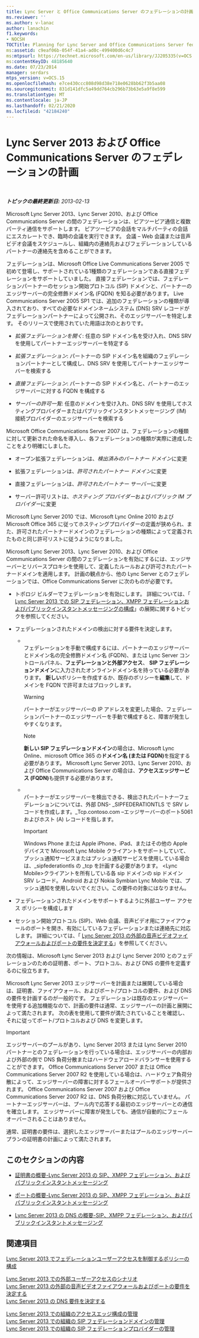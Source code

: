 ```yaml
---
title: Lync Server と Office Communications Server のフェデレーションの計画
ms.reviewer: ''
ms.author: v-lanac
author: lanachin
f1.keywords:
- NOCSH
TOCTitle: Planning for Lync Server and Office Communications Server federation
ms:assetid: c9eaf06b-054f-41a4-ad0c-499400d6c4c7
ms:mtpsurl: https://technet.microsoft.com/en-us/library/JJ205335(v=OCS.15)
ms:contentKeyID: 48185640
ms.date: 07/23/2014
manager: serdars
mtps_version: v=OCS.15
ms.openlocfilehash: e7ce430ccc808d98d38e718e0628bb62f3b5aa08
ms.sourcegitcommit: 831d141dfc5a49dd764cb296b73b63e5a9f8e599
ms.translationtype: MT
ms.contentlocale: ja-JP
ms.lasthandoff: 02/21/2020
ms.locfileid: "42184240"
---
```

<div data-xmlns="http://www.w3.org/1999/xhtml">

<div class="topic" data-xmlns="http://www.w3.org/1999/xhtml" data-msxsl="urn:schemas-microsoft-com:xslt" data-cs="https://msdn.microsoft.com/">

<div data-asp="https://msdn2.microsoft.com/asp">

# <a name="planning-for-lync-server-2013-and-office-communications-server-federation"></a>Lync Server 2013 および Office Communications Server のフェデレーションの計画

</div>

<div id="mainSection">

<div id="mainBody">

<span> </span>

_**トピックの最終更新日:** 2013-02-13_

Microsoft Lync Server 2013、Lync Server 2010、および Office Communications Server の間のフェデレーションは、ピアツーピア通信と複数パーティ通信をサポートします。 ピアツーピアの会話をマルチパーティの会話にエスカレートでき、臨時の会議を実行できます。 会議 – Web 会議または音声ビデオ会議をスケジュールし、組織内の連絡先およびフェデレーションしているパートナーの連絡先を含めることができます。

フェデレーションは、Microsoft Office Live Communications Server 2005 で初めて登場し、サポートされている1種類のフェデレーションである直接フェデレーションをサポートしていました。 直接フェデレーションでは、フェデレーションパートナーのセッション開始プロトコル (SIP) ドメインと、パートナーのエッジサーバーの完全修飾ドメイン名 (FQDN) を知る必要があります。 Live Communications Server 2005 SP1 では、追加のフェデレーションの種類が導入されており、すべての必要なドメインネームシステム (DNS) SRV レコードがフェデレーションパートナーによって公開され、そのエッジサーバーを特定します。 そのリリースで使用されていた用語は次のとおりです。

  - *拡張フェデレーションを開く*: 任意の SIP ドメイン名を受け入れ、DNS SRV を使用してパートナーエッジサーバーを特定する

  - *拡張フェデレーション*: パートナーの SIP ドメイン名を組織のフェデレーションパートナーとして構成し、DNS SRV を使用してパートナーエッジサーバーを検索する

  - *直接フェデレーション*: パートナーの SIP ドメイン名と、パートナーのエッジサーバーに対する FQDN を構成する

  - *サーバーの許可一覧*: 任意のドメインを受け入れ、DNS SRV を使用してホスティングプロバイダーまたはパブリックインスタントメッセージング (IM) 接続プロバイダーのエッジサーバーを検索する

Microsoft Office Communications Server 2007 は、フェデレーションの種類に対して更新された命名を導入し、各フェデレーションの種類が実際に達成したことをより明確にしました。

  - オープン拡張フェデレーションは、*検出済みのパートナー ドメイン*に変更

  - 拡張フェデレーションは、*許可されたパートナー ドメイン*に変更

  - 直接フェデレーションは、*許可されたパートナー サーバー*に変更

  - サーバー許可リストは、*ホスティング プロバイダー*および*パブリック IM プロバイダー*に変更

Microsoft Lync Server 2010 では、Microsoft Lync Online 2010 および Microsoft Office 365 に従ってホスティングプロバイダーの定義が狭められ、また、許可されたパートナードメインのフェデレーションの種類によって定義されたものと同じ許可リストに従うようになりました。

Microsoft Lync Server 2013、Lync Server 2010、および Office Communications Server の間のフェデレーションを有効にするには、エッジサーバーとリバースプロキシを使用して、定義したルールおよび許可されたパートナードメインを適用します。 計画の観点から、他の Lync Server とのフェデレーションでは、Office Communications Server に次のものが必要です。

  - トポロジ ビルダーでフェデレーションを有効にします。 詳細については、「 [Lync Server 2013 での SIP フェデレーション、XMPP フェデレーションおよびパブリックインスタントメッセージングの構成](lync-server-2013-configuring-sip-federation-xmpp-federation-and-public-instant-messaging.md)」の展開に関するトピックを参照してください。

  - フェデレーションされたドメインの検出に対する要件を決定します。
    
      - <span></span>  
        フェデレーションを手動で構成するには、パートナーのエッジサーバーとドメイン名の完全修飾ドメイン名 (FQDN)、または Lync Server コントロールパネル、**フェデレーションと外部アクセス**、 **SIP フェデレーションドメイン**に入力されたオンラインドメイン名を持っている必要があります。 **新しい**ポリシーを作成するか、既存のポリシーを**編集**して、ドメインを FQDN で許可またはブロックします。
        
        <div>
        

        > [!WARNING]
        > パートナーがエッジサーバーの IP アドレスを変更した場合、フェデレーションパートナーのエッジサーバーを手動で構成すると、障害が発生しやすくなります。

        
        </div>
        
        <div>
        

        > [!NOTE]
        > <STRONG>新しい SIP フェデレーションドメイン</STRONG>の場合は、Microsoft Lync Online、microsoft Office 365 の<STRONG>ドメイン名 (または FQDN)</STRONG>を指定する必要があります。 Microsoft Lync Server 2013、Lync Server 2010、および Office Communications Server の場合は、<STRONG>アクセスエッジサービス (FQDN)</STRONG>も提供する必要があります。

        
        </div>
    
      - <span></span>  
        パートナーがエッジサーバーを検出できる、検出されたパートナーフェデレーションについては、外部 DNS- \_SIPFEDERATIONTLS で SRV レコードを作成します。\_Tcp.contoso.com –エッジサーバーのポート5061およびホスト (A) レコードを指します。
        
        <div>
        

        > [!IMPORTANT]
        > Windows Phone または Apple iPhone、iPad、またはその他の Apple デバイスで Microsoft Lync Mobile クライアントをサポートしていて、プッシュ通知サービスまたはプッシュ通知サービスを使用している場合は、_sipfederationtls の _tcp を計画する必要があります。 &lt;Lync Mobile&gt;クライアントを所有している各 sip ドメインの sip ドメイン SRV レコード。 Android および Nokia Symbian Lync Mobile では、プッシュ通知を使用しないでください。この要件の対象にはなりません。

        
        </div>

  - フェデレーションされたドメインをサポートするように外部ユーザー アクセス ポリシーを構成します

  - セッション開始プロトコル (SIP)、Web 会議、音声ビデオ用にファイアウォールのポートを開き、有効にしているフェデレーションまたは連絡先に対応します。 詳細については、「 [Lync Server 2013 の外部の音声ビデオファイアウォールおよびポートの要件を決定する](lync-server-2013-determine-external-a-v-firewall-and-port-requirements.md)」を参照してください。

次の情報は、Microsoft Lync Server 2013 および Lync Server 2010 とのフェデレーションのための証明書、ポート、プロトコル、および DNS の要件を定義するのに役立ちます。

Microsoft Lync Server 2013 エッジサーバーを計画または展開している場合は、証明書、ファイアウォール、およびポート/プロトコルの要件、および DNS の要件を計画するのが一般的です。 フェデレーションは既存のエッジサーバーを使用する追加機能なので、計画の要件は通常、エッジサーバーの計画と展開によって満たされます。 次の表を使用して要件が満たされていることを確認し、それに従ってポート/プロトコルおよび DNS を変更します。

<div>


> [!IMPORTANT]
> エッジサーバーのプールがあり、Lync Server 2013 または Lync Server 2010 パートナーとのフェデレーションを行っている場合は、エッジサーバーの内部および外部の側で DNS 負荷分散またはハードウェアロードバランサーを使用することができます。 Office Communications Server 2007 または Office Communications Server 2007 R2 を使用している場合は、ハードウェア負荷分散によって、エッジサーバーの障害に対するフェールオーバーサポートが提供されます。 Office Communications Server 2007 および Office Communications Server 2007 R2 は、DNS 負荷分散に対応していません。 パートナーエッジサーバーは、プール内で応答する最初のエッジサーバーとの通信を確立します。 エッジサーバーに障害が発生しても、通信が自動的にフェールオーバーされることはありません。



</div>

通常、証明書の要件は、選択したエッジサーバーまたはプールのエッジサーバープランの証明書の計画によって満たされます。

<div>

## <a name="in-this-section"></a>このセクションの内容

  - [証明書の概要-Lync Server 2013 の SIP、XMPP フェデレーション、およびパブリックインスタントメッセージング](lync-server-2013-certificate-summary-sip-xmpp-federation-and-public-instant-messaging.md)

  - [ポートの概要-Lync Server 2013 の SIP、XMPP フェデレーション、およびパブリックインスタントメッセージング](lync-server-2013-port-summary-sip-xmpp-federation-and-public-instant-messaging.md)

  - [Lync Server 2013 の DNS の概要-SIP、XMPP フェデレーション、およびパブリックインスタントメッセージング](lync-server-2013-dns-summary-sip-xmpp-federation-and-public-instant-messaging.md)

</div>

<div>

## <a name="see-also"></a>関連項目


[Lync Server 2013 でフェデレーションユーザーアクセスを制御するポリシーの構成](lync-server-2013-configure-policies-to-control-federated-user-access.md)  


[Lync Server 2013 での外部ユーザーアクセスのシナリオ](lync-server-2013-scenarios-for-external-user-access.md)  
[Lync Server 2013 の外部の音声ビデオファイアウォールおよびポートの要件を決定する](lync-server-2013-determine-external-a-v-firewall-and-port-requirements.md)  
[Lync Server 2013 の DNS 要件を決定する](lync-server-2013-determine-dns-requirements.md)  


[Lync Server 2013 での組織のアクセスエッジ構成の管理](lync-server-2013-manage-access-edge-configuration-for-your-organization.md)  
[Lync Server 2013 での組織の SIP フェデレーションドメインの管理](lync-server-2013-manage-sip-federated-domains-for-your-organization.md)  
[Lync Server 2013 での組織の SIP フェデレーションプロバイダーの管理](lync-server-2013-manage-sip-federated-providers-for-your-organization.md)  
  

</div>

</div>

<span> </span>

</div>

</div>

</div>

